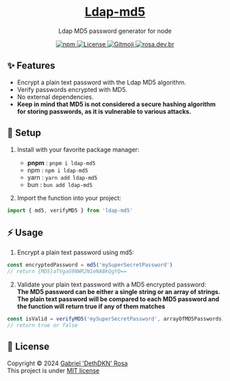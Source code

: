 <a href="http://ldap-passwords.com/">
<h1 align="center">Ldap-md5</h1>
</a>
<p align="center">Ldap MD5 password generator for node</p>
<p align="center">
   <a href="https://www.npmjs.com/package/ldap-md5">
      <img src="https://img.shields.io/npm/dt/ldap-md5?color=%23c12127&label=downloads&logo=npm" alt="npm"/>
   </a>
   <a href="https://github.com/dethdkn/ldap-md5/blob/main/LICENSE">
      <img src="https://img.shields.io/github/license/dethdkn/ldap-md5?color=%233da639&logo=open%20source%20initiative" alt="License"/>
  </a>
   <a href="https://gitmoji.dev">
      <img src="https://img.shields.io/badge/gitmoji-%20😜%20😍-FFDD67" alt="Gitmoji"/>
   </a>
   <a href="https://rosa.dev.br">
      <img src="https://img.shields.io/badge/check me!-👻-F28AA9" alt="rosa.dev.br"/>
   </a>
</p>

## ✨ Features

- Encrypt a plain text password with the Ldap MD5 algorithm.
- Verify passwords encrypted with MD5.
- No external dependencies.
- **Keep in mind that MD5 is not considered a secure hashing algorithm for storing passwords, as it is vulnerable to various attacks.**

## 🚀 Setup

1. Install with your favorite package manager:
   - **pnpm** : `pnpm i ldap-md5`
   - npm : `npm i ldap-md5`
   - yarn : `yarn add ldap-md5`
   - bun : `bun add ldap-md5`

2. Import the function into your project:
```ts
import { md5, verifyMD5 } from 'ldap-md5'
```

## ⚡️ Usage

1. Encrypt a plain text password using md5:
```ts
const encryptedPassword = md5('mySuperSecretPassword')
// return {MD5}aTVgaG9NWR2N1eNABkQgYQ==
```

2. Validate your plain text password with a MD5 encrypted password:\
**The MD5 password can be either a single string or an array of strings. The plain text password will be compared to each MD5 password and the function will return true if any of them matches**
```ts
const isValid = verifyMD5('mySuperSecretPassword', arrayOfMD5Passwords)
// return true or false
```

## 📝 License

Copyright © 2024 [Gabriel 'DethDKN' Rosa](https://github.com/dethdkn)\
This project is under [MIT license](https://github.com/dethdkn/ldap-md5/blob/main/LICENSE)
